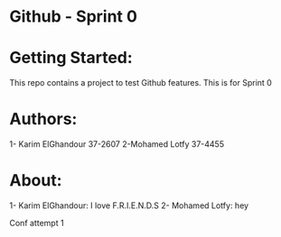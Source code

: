 # Github - Sprint 0

Getting Started:
=================
This repo contains a project to test Github features.
This is for Sprint 0

Authors:
=========
1- Karim ElGhandour 37-2607
2-Mohamed Lotfy     37-4455

About:
=======
1- Karim ElGhandour: I love F.R.I.E.N.D.S
2- Mohamed Lotfy:    hey 


Conf attempt 1
